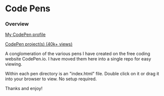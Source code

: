 # Code Pens

### Overview
[My CodePen profile](https://codepen.io/TheVVaFFle/pens/popular/)

[CodePen project(s) (40k+ views)](https://codepen.io/TheVVaFFle/projects/public/)

A conglomeration of the various pens I have created on the free coding website CodePen.io. I have moved them here into a single repo for easy viewing.

Within each pen directory is an "index.html" file. Double click on it or drag it into your browser to view. No setup required.

Thanks and enjoy!
